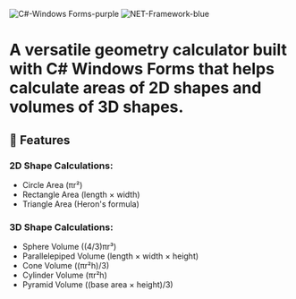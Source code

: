 ![C#-Windows Forms-purple](https://github.com/user-attachments/assets/5f43b854-3140-4f78-b803-5f468d75b75a)
![NET-Framework-blue](https://github.com/user-attachments/assets/f4dc743e-808b-421d-8dc3-821328b20ac2)
# A versatile geometry calculator built with C# Windows Forms that helps calculate areas of 2D shapes and volumes of 3D shapes.

## 🎯 Features
### 2D Shape Calculations:
- Circle Area (πr²)
- Rectangle Area (length × width)
- Triangle Area (Heron's formula)

### 3D Shape Calculations:
- Sphere Volume ((4/3)πr³)
- Parallelepiped Volume (length × width × height)
- Cone Volume ((πr²h)/3)
- Cylinder Volume (πr²h)
- Pyramid Volume ((base area × height)/3)
